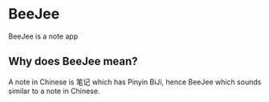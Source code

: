 # BeeJee
BeeJee is a note app
## Why does BeeJee mean?
A note in Chinese is 笔记 which has Pinyin BiJi, hence BeeJee which sounds similar to a note in Chinese.

